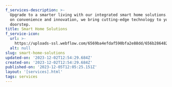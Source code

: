 ```yaml
---
f_services-description: >-
  Upgrade to a smarter living with our integrated smart home solutions. Focusing
  on convenience and innovation, we bring cutting-edge technology to your
  doorstep.
title: Smart Home Solutions
f_service-icon:
  url: >-
    https://uploads-ssl.webflow.com/6569ba4efdaf590bfa2e88dd/656b286482c62b584caf34ab_download%20(26).png
  alt: null
slug: smart-home-solutions
updated-on: '2023-12-02T12:54:29.684Z'
created-on: '2023-12-02T12:54:29.684Z'
published-on: '2023-12-05T12:05:25.151Z'
layout: '[services].html'
tags: services
---
```



